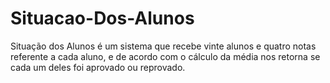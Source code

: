 # Situacao-Dos-Alunos

Situação dos Alunos é um sistema que recebe vinte alunos e quatro notas referente a cada aluno, e de acordo com o cálculo da média nos retorna se cada um deles foi aprovado ou reprovado.
